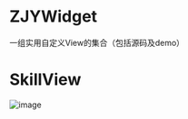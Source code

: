 # ZJYWidget
一组实用自定义View的集合（包括源码及demo）

# SkillView

![image](https://github.com/GitHubZJY/ZJYWidget/blob/master/image/YSkillView.gif)

